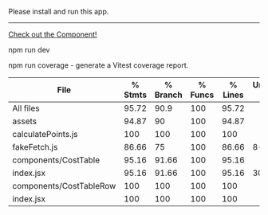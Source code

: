 Please install and run this app.

---
[Check out the Component!](https://thegetitguy.github.io/charter-project/dist/)

npm run dev

npm run coverage - generate a Vitest coverage report.  

File                     | % Stmts | % Branch | % Funcs | % Lines | Uncovered Line #s 
-------------------------|---------|----------|---------|---------|-------------------
All files                |   95.72 |     90.9 |     100 |   95.72 | 
 assets                  |   94.87 |       90 |     100 |   94.87 | 
  calculatePoints.js     |     100 |      100 |     100 |     100 | 
  fakeFetch.js           |   86.66 |       75 |     100 |   86.66 | 8-9
 components/CostTable    |   95.16 |    91.66 |     100 |   95.16 | 
  index.jsx              |   95.16 |    91.66 |     100 |   95.16 | 30-32
 components/CostTableRow |     100 |      100 |     100 |     100 | 
  index.jsx              |     100 |      100 |     100 |     100 | 
